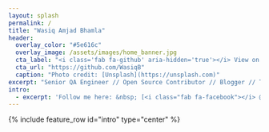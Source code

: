```yaml
---
layout: splash
permalink: /
title: "Wasiq Amjad Bhamla"
header:
  overlay_color: "#5e616c"
  overlay_image: /assets/images/home_banner.jpg
  cta_label: "<i class='fab fa-github' aria-hidden='true'></i> View on GitHub"
  cta_url: "https://github.com/WasiqB"
  caption: "Photo credit: [Unsplash](https://unsplash.com)"
excerpt: "Senior QA Engineer // Open Source Contributor // Blogger // Trainer<br /> <small><i class='fas fa-map-marker-alt' aria-hidden='true'></i> Mumbai, India</small><br />"
intro:
  - excerpt: 'Follow me here: &nbsp; [<i class="fab fa-facebook"></i> @WasiqB](https://www.facebook.com/wasiqb){: .btn .btn--facebook} [<i class="fab fa-linkedin"></i> @WasiqBhamla](https://www.linkedin.com/in/wasiqbhamla){: .btn .btn--linkedin} [<i class="fab fa-twitter"></i> @WasiqB](https://twitter.com/WasiqBhamla){: .btn .btn--twitter}'
---
```


{% include feature_row id="intro" type="center" %}
